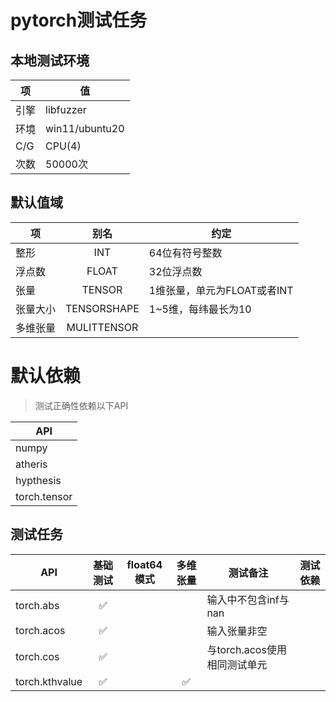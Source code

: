 # pytorch测试任务

## 本地测试环境
|项|值|
|----|----|
|引擎|libfuzzer|
|环境|win11/ubuntu20|
|C/G|CPU(4)|
|次数|50000次|

## 默认值域
|项|别名|约定|
|----|:----:|----|
|整形|INT|64位有符号整数|
|浮点数|FLOAT|32位浮点数|
|张量|TENSOR|1维张量，单元为FLOAT或者INT|
|张量大小|TENSORSHAPE|1~5维，每纬最长为10|
|多维张量|MULITTENSOR||

# 默认依赖
> 测试正确性依赖以下API

|API|
|----|
|numpy|
|atheris|
|hypthesis|
|torch.tensor|


## 测试任务
|API|基础测试|float64模式|多维张量|测试备注|测试依赖|
|----|:----:|:----:|:----:|----|----|
|torch\.abs| :white_check_mark: |  ||输入中不包含inf与nan||
|torch\.acos| :white_check_mark: | | |输入张量非空|
|torch\.cos| :white_check_mark: | | | 与torch.acos使用相同测试单元|
|torch.kthvalue|:white_check_mark:||:white_check_mark:|||

